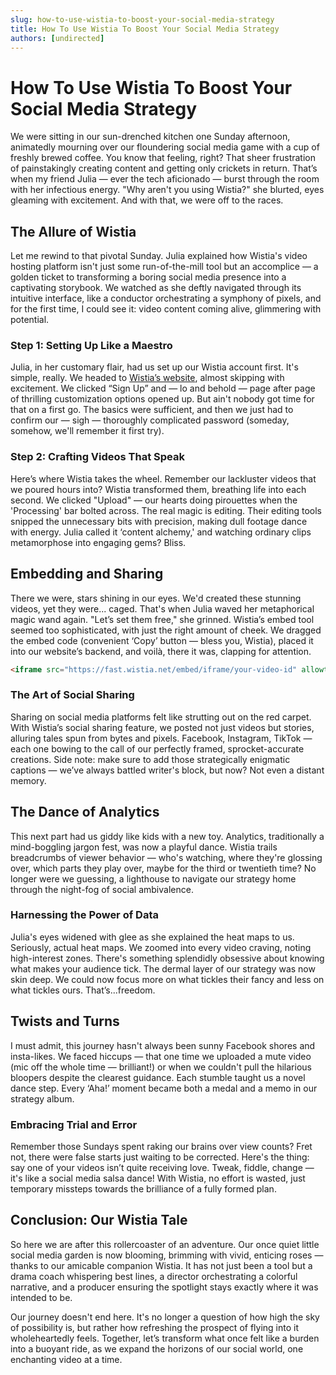 ```yaml
---
slug: how-to-use-wistia-to-boost-your-social-media-strategy
title: How To Use Wistia To Boost Your Social Media Strategy
authors: [undirected]
---
```



# How To Use Wistia To Boost Your Social Media Strategy

We were sitting in our sun-drenched kitchen one Sunday afternoon, animatedly mourning over our floundering social media game with a cup of freshly brewed coffee. You know that feeling, right? That sheer frustration of painstakingly creating content and getting only crickets in return. That’s when my friend Julia — ever the tech aficionado — burst through the room with her infectious energy. "Why aren't you using Wistia?" she blurted, eyes gleaming with excitement. And with that, we were off to the races.

## The Allure of Wistia 

Let me rewind to that pivotal Sunday. Julia explained how Wistia's video hosting platform isn't just some run-of-the-mill tool but an accomplice — a golden ticket to transforming a boring social media presence into a captivating storybook. We watched as she deftly navigated through its intuitive interface, like a conductor orchestrating a symphony of pixels, and for the first time, I could see it: video content coming alive, glimmering with potential.

### Step 1: Setting Up Like a Maestro 

Julia, in her customary flair, had us set up our Wistia account first. It's simple, really. We headed to [Wistia’s website](https://wistia.com/), almost skipping with excitement. We clicked “Sign Up” and — lo and behold — page after page of thrilling customization options opened up. But ain't nobody got time for that on a first go. The basics were sufficient, and then we just had to confirm our — sigh — thoroughly complicated password (someday, somehow, we'll remember it first try).

### Step 2: Crafting Videos That Speak

Here’s where Wistia takes the wheel. Remember our lackluster videos that we poured hours into? Wistia transformed them, breathing life into each second. We clicked "Upload" — our hearts doing pirouettes when the 'Processing' bar bolted across. The real magic is editing. Their editing tools snipped the unnecessary bits with precision, making dull footage dance with energy. Julia called it ‘content alchemy,' and watching ordinary clips metamorphose into engaging gems? Bliss.

## Embedding and Sharing 

There we were, stars shining in our eyes. We'd created these stunning videos, yet they were... caged. That's when Julia waved her metaphorical magic wand again. "Let’s set them free," she grinned. Wistia’s embed tool seemed too sophisticated, with just the right amount of cheek. We dragged the embed code (convenient ‘Copy’ button — bless you, Wistia), placed it into our website’s backend, and voilà, there it was, clapping for attention.

```html
<iframe src="https://fast.wistia.net/embed/iframe/your-video-id" allowtransparency="true" frameborder="0" scrolling="no" width="640" height="360"></iframe>
```

### The Art of Social Sharing

Sharing on social media platforms felt like strutting out on the red carpet. With Wistia’s social sharing feature, we posted not just videos but stories, alluring tales spun from bytes and pixels. Facebook, Instagram, TikTok — each one bowing to the call of our perfectly framed, sprocket-accurate creations. Side note: make sure to add those strategically enigmatic captions — we’ve always battled writer's block, but now? Not even a distant memory.

## The Dance of Analytics 

This next part had us giddy like kids with a new toy. Analytics, traditionally a mind-boggling jargon fest, was now a playful dance. Wistia trails breadcrumbs of viewer behavior — who's watching, where they're glossing over, which parts they play over, maybe for the third or twentieth time? No longer were we guessing, a lighthouse to navigate our strategy home through the night-fog of social ambivalence.

### Harnessing the Power of Data 

Julia's eyes widened with glee as she explained the heat maps to us. Seriously, actual heat maps. We zoomed into every video craving, noting high-interest zones. There's something splendidly obsessive about knowing what makes your audience tick. The dermal layer of our strategy was now skin deep. We could now focus more on what tickles their fancy and less on what tickles ours. That’s...freedom. 

## Twists and Turns 

I must admit, this journey hasn't always been sunny Facebook shores and insta-likes. We faced hiccups — that one time we uploaded a mute video (mic off the whole time — brilliant!) or when we couldn't pull the hilarious bloopers despite the clearest guidance. Each stumble taught us a novel dance step. Every ‘Aha!’ moment became both a medal and a memo in our strategy album. 

### Embracing Trial and Error 

Remember those Sundays spent raking our brains over view counts? Fret not, there were false starts just waiting to be corrected. Here's the thing: say one of your videos isn’t quite receiving love. Tweak, fiddle, change — it's like a social media salsa dance! With Wistia, no effort is wasted, just temporary missteps towards the brilliance of a fully formed plan.

## Conclusion: Our Wistia Tale

So here we are after this rollercoaster of an adventure. Our once quiet little social media garden is now blooming, brimming with vivid, enticing roses — thanks to our amicable companion Wistia. It has not just been a tool but a drama coach whispering best lines, a director orchestrating a colorful narrative, and a producer ensuring the spotlight stays exactly where it was intended to be.

Our journey doesn't end here. It's no longer a question of how high the sky of possibility is, but rather how refreshing the prospect of flying into it wholeheartedly feels. Together, let’s transform what once felt like a burden into a buoyant ride, as we expand the horizons of our social world, one enchanting video at a time.